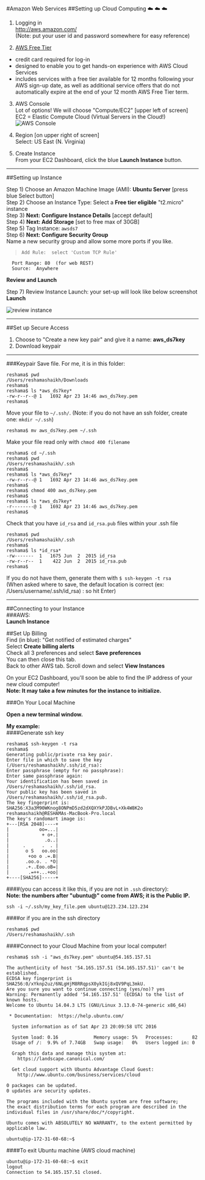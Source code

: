 #Amazon Web Services 
##Setting up Cloud Computing :cloud: :cloud: :cloud:

1.  Logging in  
  http://aws.amazon.com/  
  (Note:  put your user id and password somewhere for easy reference)

2.  [AWS Free Tier](https://aws.amazon.com/free/)  
  * credit card required for log-in
  * designed to enable you to get hands-on experience with AWS Cloud Services
  * includes services with a free tier available for 12 months following your AWS sign-up date, as well as additional service offers that do not automatically expire at the end of your 12 month AWS Free Tier term.

3.  AWS Console  
  Lot of options!  We will choose "Compute/EC2"  [upper left of screen]  
  EC2 = Elastic Compute Cloud (Virtual Servers in the Cloud!)  
  ![AWS Console](img/aws_console.png)

4.  Region [on upper right of screen]  
  Select:  US East (N. Virginia)

5.  Create Instance  
    From your EC2 Dashboard, click the blue **Launch Instance** button.

---
##Setting up Instance

Step 1) Choose an Amazon Machine Image (AMI):  **Ubuntu Server** [press blue Select button]  
Step 2) Choose an Instance Type:  Select a **Free tier eligible** "t2.micro" instance  
Step 3) **Next: Configure Instance Details**  [accept default]  
Step 4) **Next:  Add Storage**  [set to free max of 30GB]  
Step 5) Tag Instance: `awsds7`  
Step 6) **Next:  Configure Security Group**  
Name a new security group and allow some more ports if you like.  
>     Add Rule:  select 'Custom TCP Rule'  
      Port Range: 80  (for web REST)
      Source:  Anywhere  

**Review and Launch**    
    
Step 7) Review Instance Launch: your set-up will look like below screenshot  
**Launch**  

  ![review instance](img/aws_review_instance.png)
    
    
---

##Set up Secure Access  

1.  Choose to "Create a new key pair" and give it a name:  **aws_ds7key**  
2.  Download keypair

---

###Keypair
Save file.  For me, it is in this folder:  
```
reshama$ pwd
/Users/reshamashaikh/Downloads
reshama$ 
reshama$ ls *aws_ds7key*
-rw-r--r--@ 1   1692 Apr 23 14:46 aws_ds7key.pem
reshama$ 
```  
Move your file to `~/.ssh/`.  (Note:  if you do not have an ssh folder, create one:  `mkdir ~/.ssh`)  
```  
reshama$ mv aws_ds7key.pem ~/.ssh
```
Make your file read only with `chmod 400 filename`
```
reshama$ cd ~/.ssh
reshama$ pwd
/Users/reshamashaikh/.ssh
reshama$ 
reshama$ ls *aws_ds7key*
-rw-r--r--@ 1   1692 Apr 23 14:46 aws_ds7key.pem
reshama$ 
reshama$ chmod 400 aws_ds7key.pem
reshama$ 
reshama$ ls *aws_ds7key*
-r--------@ 1   1692 Apr 23 14:46 aws_ds7key.pem
reshama$ 
```  
Check that you have `id_rsa` and `id_rsa.pub` files within your .ssh file  
```
reshama$ pwd
/Users/reshamashaikh/.ssh
reshama$ 
reshama$ ls *id_rsa*
-rw-------  1   1675 Jun  2  2015 id_rsa
-rw-r--r--  1    422 Jun  2  2015 id_rsa.pub
reshama$ 
```  
If you do not have them, generate them with `$ ssh-keygen -t rsa`    
(When asked where to save, the default location is correct (ex: /Users/username/.ssh/id_rsa) : so hit Enter)

--- 

##Connecting to your Instance  
###AWS:  
**Launch Instance**

##Set Up Billing  
Find (in blue):  "Get notified of estimated charges"  
Select **Create billing alerts**  
Check all 3 preferences and select **Save preferences**  
You can then close this tab.  
Back to other AWS tab.  Scroll down and select **View Instances**

On your EC2 Dashboard, you'll soon be able to find the IP address of your new cloud computer!  
**Note:  It may take a few minutes for the instance to initialize.**

###On Your Local Machine  

**Open a new terminal window.**

**My example:**  
####Generate ssh key  
```
reshama$ ssh-keygen -t rsa
reshama$
Generating public/private rsa key pair.
Enter file in which to save the key (/Users/reshamashaikh/.ssh/id_rsa): 
Enter passphrase (empty for no passphrase): 
Enter same passphrase again: 
Your identification has been saved in /Users/reshamashaikh/.ssh/id_rsa.
Your public key has been saved in /Users/reshamashaikh/.ssh/id_rsa.pub.
The key fingerprint is:
SHA256:X3a3M90WKnog8ONPmD5zd2dXQXYkPJDBvL+Xk4W8K2o reshamashaikh@RESHAMAs-MacBook-Pro.local
The key's randomart image is:
+---[RSA 2048]----+
|           oo=...|
|            + o+.|
|             .o..|
|     .      .  . |
|      o S   oo.oo|
|       +oo o .=.B|
|      .oo.o. . *O|
|      .+..Eoo.oB=|
|       .=++...+oo|
+----[SHA256]-----+
```

####(you can access it like this, if you are not in `.ssh` directory):  
**Note:  the numbers after "ubuntu@" come from AWS; it is the Public IP.**    
```
ssh -i ~/.ssh/my_key_file.pem ubuntu@123.234.123.234
```

####or if you are in the ssh directory  
```
reshama$ pwd
/Users/reshamashaikh/.ssh
```

####Connect to your Cloud Machine from your local computer!  
```
reshama$ ssh -i "aws_ds7key.pem" ubuntu@54.165.157.51  

The authenticity of host '54.165.157.51 (54.165.157.51)' can't be established.
ECDSA key fingerprint is SHA256:0/xYknp2uz/6NLgHjM8RRqpsX0ykIGj8xQV9PqL3mkU.
Are you sure you want to continue connecting (yes/no)? yes
Warning: Permanently added '54.165.157.51' (ECDSA) to the list of known hosts.
Welcome to Ubuntu 14.04.3 LTS (GNU/Linux 3.13.0-74-generic x86_64)

 * Documentation:  https://help.ubuntu.com/

  System information as of Sat Apr 23 20:09:58 UTC 2016

  System load: 0.16             Memory usage: 5%   Processes:       82
  Usage of /:  9.9% of 7.74GB   Swap usage:   0%   Users logged in: 0

  Graph this data and manage this system at:
    https://landscape.canonical.com/

  Get cloud support with Ubuntu Advantage Cloud Guest:
    http://www.ubuntu.com/business/services/cloud

0 packages can be updated.
0 updates are security updates.

The programs included with the Ubuntu system are free software;
the exact distribution terms for each program are described in the
individual files in /usr/share/doc/*/copyright.

Ubuntu comes with ABSOLUTELY NO WARRANTY, to the extent permitted by
applicable law.

ubuntu@ip-172-31-60-68:~$ 
```

####To exit Ubuntu machine (AWS cloud machine)  
```
ubuntu@ip-172-31-60-68:~$ exit
logout
Connection to 54.165.157.51 closed.
```





